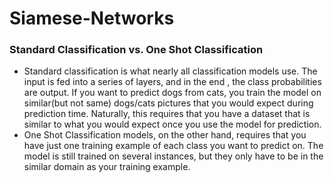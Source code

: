 # Siamese-Networks

### Standard Classification vs. One Shot Classification
- Standard classification is what nearly all classification models use. The input is fed into a series of layers, and in the end , the class probabilities are output. If you want to predict dogs from cats, you train the model on similar(but not same) dogs/cats pictures that you would expect during prediction time. Naturally, this requires that you have a dataset that is similar to what you would expect once you use the model for prediction.
- One Shot Classification models, on the other hand, requires that you have just one training example of each class you want to predict on. The model is still trained on several instances, but they only have to be in the similar domain as your training example.
